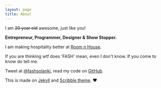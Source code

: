 ```yaml
---
layout: page
title: About
---
```


I am ~~20 year old~~ awesome, just like you!

**Entrepreneur, Programmer, Designer &amp; Show Stopper.**

I am making hospitality better at [Room n House](http://roomnhouse.com).

If you are thinking wtf does 'FASH' mean, even I don't know. If you come to know do tell me.

Tweet at [@fashsolanki](http://twitter.com/fashsolanki), read my code on [GitHub](http://github.com/fashsolanki).

This is made on [Jekyll](http://jekyllrb.com) and [Scribble theme](http://github.com/muan/scribble). ♥
